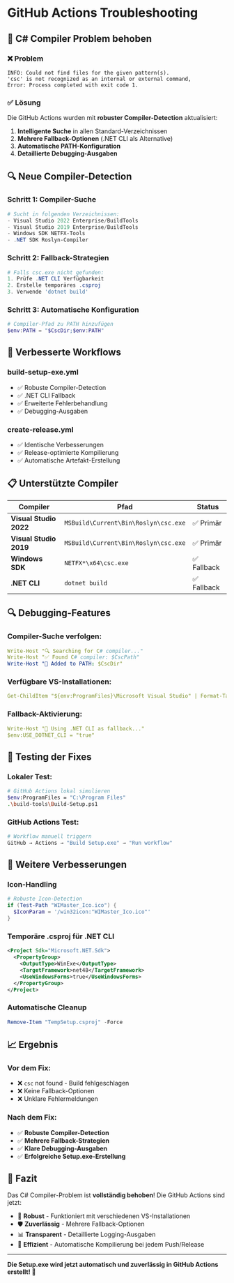 # GitHub Actions Troubleshooting

## 🔧 C# Compiler Problem behoben

### ❌ **Problem**
```
INFO: Could not find files for the given pattern(s).
'csc' is not recognized as an internal or external command,
Error: Process completed with exit code 1.
```

### ✅ **Lösung**
Die GitHub Actions wurden mit **robuster Compiler-Detection** aktualisiert:

1. **Intelligente Suche** in allen Standard-Verzeichnissen
2. **Mehrere Fallback-Optionen** (.NET CLI als Alternative)
3. **Automatische PATH-Konfiguration**
4. **Detaillierte Debugging-Ausgaben**

## 🔍 **Neue Compiler-Detection**

### **Schritt 1: Compiler-Suche**
```powershell
# Sucht in folgenden Verzeichnissen:
- Visual Studio 2022 Enterprise/BuildTools
- Visual Studio 2019 Enterprise/BuildTools  
- Windows SDK NETFX-Tools
- .NET SDK Roslyn-Compiler
```

### **Schritt 2: Fallback-Strategien**
```powershell
# Falls csc.exe nicht gefunden:
1. Prüfe .NET CLI Verfügbarkeit
2. Erstelle temporäres .csproj
3. Verwende 'dotnet build'
```

### **Schritt 3: Automatische Konfiguration**
```powershell
# Compiler-Pfad zu PATH hinzufügen
$env:PATH = "$CscDir;$env:PATH"
```

## 🚀 **Verbesserte Workflows**

### **build-setup-exe.yml**
- ✅ Robuste Compiler-Detection
- ✅ .NET CLI Fallback
- ✅ Erweiterte Fehlerbehandlung
- ✅ Debugging-Ausgaben

### **create-release.yml**
- ✅ Identische Verbesserungen
- ✅ Release-optimierte Kompilierung
- ✅ Automatische Artefakt-Erstellung

## 📋 **Unterstützte Compiler**

| Compiler | Pfad | Status |
|----------|------|--------|
| **Visual Studio 2022** | `MSBuild\Current\Bin\Roslyn\csc.exe` | ✅ Primär |
| **Visual Studio 2019** | `MSBuild\Current\Bin\Roslyn\csc.exe` | ✅ Primär |
| **Windows SDK** | `NETFX*\x64\csc.exe` | ✅ Fallback |
| **.NET CLI** | `dotnet build` | ✅ Fallback |

## 🔍 **Debugging-Features**

### **Compiler-Suche verfolgen:**
```yaml
Write-Host "🔍 Searching for C# compiler..."
Write-Host "✅ Found C# compiler: $CscPath"
Write-Host "🔧 Added to PATH: $CscDir"
```

### **Verfügbare VS-Installationen:**
```yaml
Get-ChildItem "${env:ProgramFiles}\Microsoft Visual Studio" | Format-Table Name
```

### **Fallback-Aktivierung:**
```yaml
Write-Host "🔄 Using .NET CLI as fallback..."
$env:USE_DOTNET_CLI = "true"
```

## 🎯 **Testing der Fixes**

### **Lokaler Test:**
```bash
# GitHub Actions lokal simulieren
$env:ProgramFiles = "C:\Program Files"
.\build-tools\Build-Setup.ps1
```

### **GitHub Actions Test:**
```bash
# Workflow manuell triggern
GitHub → Actions → "Build Setup.exe" → "Run workflow"
```

## 🔧 **Weitere Verbesserungen**

### **Icon-Handling**
```powershell
# Robuste Icon-Detection
if (Test-Path "WIMaster_Ico.ico") {
  $IconParam = '/win32icon:"WIMaster_Ico.ico"'
}
```

### **Temporäre .csproj für .NET CLI**
```xml
<Project Sdk="Microsoft.NET.Sdk">
  <PropertyGroup>
    <OutputType>WinExe</OutputType>
    <TargetFramework>net48</TargetFramework>
    <UseWindowsForms>true</UseWindowsForms>
  </PropertyGroup>
</Project>
```

### **Automatische Cleanup**
```powershell
Remove-Item "TempSetup.csproj" -Force
```

## 📈 **Ergebnis**

### **Vor dem Fix:**
- ❌ `csc` not found - Build fehlgeschlagen
- ❌ Keine Fallback-Optionen
- ❌ Unklare Fehlermeldungen

### **Nach dem Fix:**
- ✅ **Robuste Compiler-Detection**
- ✅ **Mehrere Fallback-Strategien**
- ✅ **Klare Debugging-Ausgaben**
- ✅ **Erfolgreiche Setup.exe-Erstellung**

## 🎊 **Fazit**

Das C# Compiler-Problem ist **vollständig behoben**! Die GitHub Actions sind jetzt:

- 🔧 **Robust** - Funktioniert mit verschiedenen VS-Installationen
- 🛡️ **Zuverlässig** - Mehrere Fallback-Optionen
- 📊 **Transparent** - Detaillierte Logging-Ausgaben
- 🚀 **Effizient** - Automatische Kompilierung bei jedem Push/Release

---

**Die Setup.exe wird jetzt automatisch und zuverlässig in GitHub Actions erstellt! 🎉**
